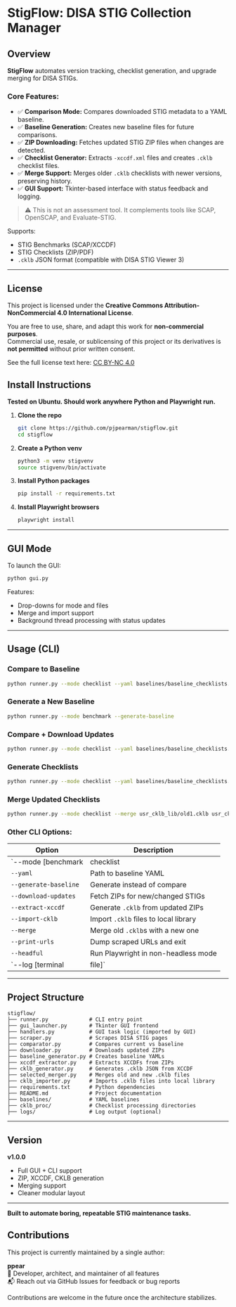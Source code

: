 # StigFlow: DISA STIG Collection Manager

## Overview

**StigFlow** automates version tracking, checklist generation, and upgrade merging for DISA STIGs.

### Core Features:

- ✅ **Comparison Mode:** Compares downloaded STIG metadata to a YAML baseline.
- ✅ **Baseline Generation:** Creates new baseline files for future comparisons.
- ✅ **ZIP Downloading:** Fetches updated STIG ZIP files when changes are detected.
- ✅ **Checklist Generator:** Extracts `-xccdf.xml` files and creates `.cklb` checklist files.
- ✅ **Merge Support:** Merges older `.cklb` checklists with newer versions, preserving history.
- ✅ **GUI Support:** Tkinter-based interface with status feedback and logging.

> ⚠️ This is not an assessment tool. It complements tools like SCAP, OpenSCAP, and Evaluate-STIG.

Supports:
- STIG Benchmarks (SCAP/XCCDF)
- STIG Checklists (ZIP/PDF)
- `.cklb` JSON format (compatible with DISA STIG Viewer 3)

---

## License

This project is licensed under the **Creative Commons Attribution-NonCommercial 4.0 International License**.

You are free to use, share, and adapt this work for **non-commercial purposes**.  
Commercial use, resale, or sublicensing of this project or its derivatives is **not permitted** without prior written consent.

See the full license text here: [CC BY-NC 4.0](https://creativecommons.org/licenses/by-nc/4.0/)

## Install Instructions

**Tested on Ubuntu. Should work anywhere Python and Playwright run.**

1. **Clone the repo**
    ```bash
    git clone https://github.com/pjpearman/stigflow.git
    cd stigflow
    ```

2. **Create a Python venv**
    ```bash
    python3 -m venv stigvenv
    source stigvenv/bin/activate
    ```

3. **Install Python packages**
    ```bash
    pip install -r requirements.txt
    ```

4. **Install Playwright browsers**
    ```bash
    playwright install
    ```

---

## GUI Mode

To launch the GUI:

```bash
python gui.py
```

Features:
- Drop-downs for mode and files
- Merge and import support
- Background thread processing with status updates

---

## Usage (CLI)

### Compare to Baseline
```bash
python runner.py --mode checklist --yaml baselines/baseline_checklists.yaml
```

### Generate a New Baseline
```bash
python runner.py --mode benchmark --generate-baseline
```

### Compare + Download Updates
```bash
python runner.py --mode checklist --yaml baselines/baseline_checklists.yaml --download-updates
```

### Generate Checklists
```bash
python runner.py --mode checklist --yaml baselines/baseline_checklists.yaml --download-updates --extract-xccdf
```

### Merge Updated Checklists
```bash
python runner.py --mode checklist --merge usr_cklb_lib/old1.cklb usr_cklb_lib/old2.cklb new_checklist.cklb
```

### Other CLI Options:
| Option | Description |
|--------|-------------|
| `--mode [benchmark|checklist|all]` | Type of STIGs to scrape |
| `--yaml` | Path to baseline YAML |
| `--generate-baseline` | Generate instead of compare |
| `--download-updates` | Fetch ZIPs for new/changed STIGs |
| `--extract-xccdf` | Generate `.cklb` from updated ZIPs |
| `--import-cklb` | Import `.cklb` files to local library |
| `--merge` | Merge old `.cklb`s with a new one |
| `--print-urls` | Dump scraped URLs and exit |
| `--headful` | Run Playwright in non-headless mode |
| `--log [terminal|file]` | Logging destination |

---

## Project Structure

```
stigflow/
├── runner.py             # CLI entry point
├── gui_launcher.py       # Tkinter GUI frontend
├── handlers.py           # GUI task logic (imported by GUI)
├── scraper.py            # Scrapes DISA STIG pages
├── comparator.py         # Compares current vs baseline
├── downloader.py         # Downloads updated ZIPs
├── baseline_generator.py # Creates baseline YAMLs
├── xccdf_extractor.py    # Extracts XCCDFs from ZIPs
├── cklb_generator.py     # Generates .cklb JSON from XCCDF
├── selected_merger.py    # Merges old and new .cklb files
├── cklb_importer.py      # Imports .cklb files into local library
├── requirements.txt      # Python dependencies
├── README.md             # Project documentation
├── baselines/            # YAML baselines
├── cklb_proc/            # Checklist processing directories
├── logs/                 # Log output (optional)
```

---

## Version

**v1.0.0**
- Full GUI + CLI support
- ZIP, XCCDF, CKLB generation
- Merging support
- Cleaner modular layout

---

**Built to automate boring, repeatable STIG maintenance tasks.**

## Contributions

This project is currently maintained by a single author:

**ppear**  
🔧 Developer, architect, and maintainer of all features  
📬 Reach out via GitHub Issues for feedback or bug reports

Contributions are welcome in the future once the architecture stabilizes.

